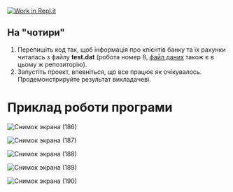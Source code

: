 [![Work in Repl.it](https://classroom.github.com/assets/work-in-replit-14baed9a392b3a25080506f3b7b6d57f295ec2978f6f33ec97e36a161684cbe9.svg)](https://classroom.github.com/online_ide?assignment_repo_id=2804666&assignment_repo_type=AssignmentRepo)

## На "чотири"
1. Перепишіть код  так, щоб інформація про клієнтів банку та їх рахунки читалась з файлу **test.dat** (робота номер 8, [файл даних](https://github.com/liketaurus/TUI-Labs/blob/master/data/test.dat) також є в цьому ж репозиторію).
2. Запустіть проект, впевніться, що все працює як очікувалось. Продемонстрируйте результат викладачеві.

#  Приклад роботи програми
![Снимок экрана (186)](https://user-images.githubusercontent.com/53509054/85019957-4a5ca980-b178-11ea-932f-9b4c2afc31f4.png)

![Снимок экрана (187)](https://user-images.githubusercontent.com/53509054/85019959-4b8dd680-b178-11ea-8179-5cf6f116b679.png)

![Снимок экрана (188)](https://user-images.githubusercontent.com/53509054/85019968-4d579a00-b178-11ea-8739-e5ade3118467.png)

![Снимок экрана (189)](https://user-images.githubusercontent.com/53509054/85019970-4df03080-b178-11ea-8f50-cd7afb2c9901.png)

![Снимок экрана (190)](https://user-images.githubusercontent.com/53509054/85019971-4df03080-b178-11ea-8d50-f734d2515482.png)

